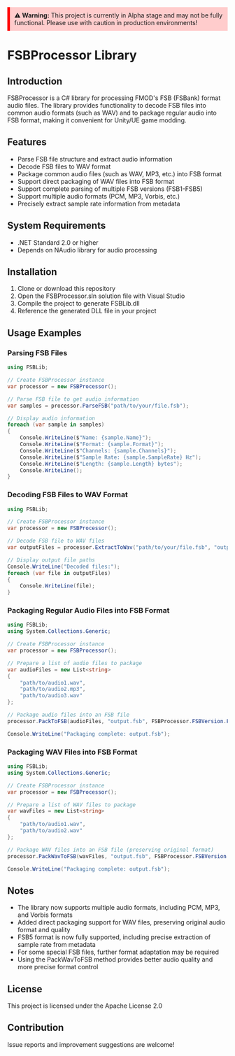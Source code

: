 <div style="background-color: #FFCCCC; padding: 10px; border-left: 6px solid #FF0000; margin-bottom: 15px">
<strong>⚠️ Warning:</strong> This project is currently in Alpha stage and may not be fully functional. Please use with caution in production environments!
</div>

# FSBProcessor Library

## Introduction

FSBProcessor is a C# library for processing FMOD's FSB (FSBank) format audio files. The library provides functionality to decode FSB files into common audio formats (such as WAV) and to package regular audio into FSB format, making it convenient for Unity/UE game modding.

## Features

- Parse FSB file structure and extract audio information
- Decode FSB files to WAV format
- Package common audio files (such as WAV, MP3, etc.) into FSB format
- Support direct packaging of WAV files into FSB format
- Support complete parsing of multiple FSB versions (FSB1-FSB5)
- Support multiple audio formats (PCM, MP3, Vorbis, etc.)
- Precisely extract sample rate information from metadata

## System Requirements

- .NET Standard 2.0 or higher
- Depends on NAudio library for audio processing

## Installation

1. Clone or download this repository
2. Open the FSBProcessor.sln solution file with Visual Studio
3. Compile the project to generate FSBLib.dll
4. Reference the generated DLL file in your project

## Usage Examples

### Parsing FSB Files

```csharp
using FSBLib;

// Create FSBProcessor instance
var processor = new FSBProcessor();

// Parse FSB file to get audio information
var samples = processor.ParseFSB("path/to/your/file.fsb");

// Display audio information
foreach (var sample in samples)
{
    Console.WriteLine($"Name: {sample.Name}");
    Console.WriteLine($"Format: {sample.Format}");
    Console.WriteLine($"Channels: {sample.Channels}");
    Console.WriteLine($"Sample Rate: {sample.SampleRate} Hz");
    Console.WriteLine($"Length: {sample.Length} bytes");
    Console.WriteLine();
}
```

### Decoding FSB Files to WAV Format

```csharp
using FSBLib;

// Create FSBProcessor instance
var processor = new FSBProcessor();

// Decode FSB file to WAV files
var outputFiles = processor.ExtractToWav("path/to/your/file.fsb", "output/directory");

// Display output file paths
Console.WriteLine("Decoded files:");
foreach (var file in outputFiles)
{
    Console.WriteLine(file);
}
```

### Packaging Regular Audio Files into FSB Format

```csharp
using FSBLib;
using System.Collections.Generic;

// Create FSBProcessor instance
var processor = new FSBProcessor();

// Prepare a list of audio files to package
var audioFiles = new List<string>
{
    "path/to/audio1.wav",
    "path/to/audio2.mp3",
    "path/to/audio3.wav"
};

// Package audio files into an FSB file
processor.PackToFSB(audioFiles, "output.fsb", FSBProcessor.FSBVersion.FSB5);

Console.WriteLine("Packaging complete: output.fsb");
```

### Packaging WAV Files into FSB Format

```csharp
using FSBLib;
using System.Collections.Generic;

// Create FSBProcessor instance
var processor = new FSBProcessor();

// Prepare a list of WAV files to package
var wavFiles = new List<string>
{
    "path/to/audio1.wav",
    "path/to/audio2.wav"
};

// Package WAV files into an FSB file (preserving original format)
processor.PackWavToFSB(wavFiles, "output.fsb", FSBProcessor.FSBVersion.FSB5);

Console.WriteLine("Packaging complete: output.fsb");
```

## Notes

- The library now supports multiple audio formats, including PCM, MP3, and Vorbis formats
- Added direct packaging support for WAV files, preserving original audio format and quality
- FSB5 format is now fully supported, including precise extraction of sample rate from metadata
- For some special FSB files, further format adaptation may be required
- Using the PackWavToFSB method provides better audio quality and more precise format control

## License

This project is licensed under the Apache License 2.0

## Contribution

Issue reports and improvement suggestions are welcome!